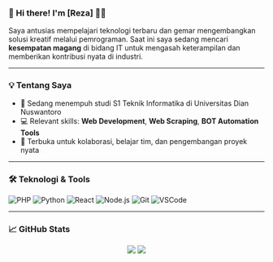 ### 👋 Hi there! I'm [Reza] 👨‍💻

Saya antusias mempelajari teknologi terbaru dan gemar mengembangkan solusi kreatif melalui pemrograman. Saat ini saya sedang mencari **kesempatan magang** di bidang IT untuk mengasah keterampilan dan memberikan kontribusi nyata di industri.

---

### 💡 Tentang Saya

- 🔭 Sedang menempuh studi S1 Teknik Informatika di Universitas Dian Nuswantoro
- 💻 Relevant skills: **Web Development**, **Web Scraping**, **BOT Automation Tools**
- 🤝 Terbuka untuk kolaborasi, belajar tim, dan pengembangan proyek nyata

---

### 🛠️ Teknologi & Tools

![PHP](https://img.shields.io/badge/-PHP-777BB4?style=flat&logo=php&logoColor=white)
![Python](https://img.shields.io/badge/-Python-3776AB?style=flat&logo=python&logoColor=white)
![React](https://img.shields.io/badge/-React-61DAFB?style=flat&logo=react&logoColor=black)
![Node.js](https://img.shields.io/badge/-Node.js-339933?style=flat&logo=nodedotjs&logoColor=white)
![Git](https://img.shields.io/badge/-Git-F05032?style=flat&logo=git&logoColor=white)
![VSCode](https://img.shields.io/badge/-VSCode-007ACC?style=flat&logo=visual-studio-code&logoColor=white)

---

### 📈 GitHub Stats

<p align="center">
  <img src="https://github-readme-stats.vercel.app/api?username=rznive&show_icons=true&theme=tokyonight" />
  <img src="https://github-readme-stats.vercel.app/api/top-langs/?username=rznive&layout=compact&theme=tokyonight" />
</p>
